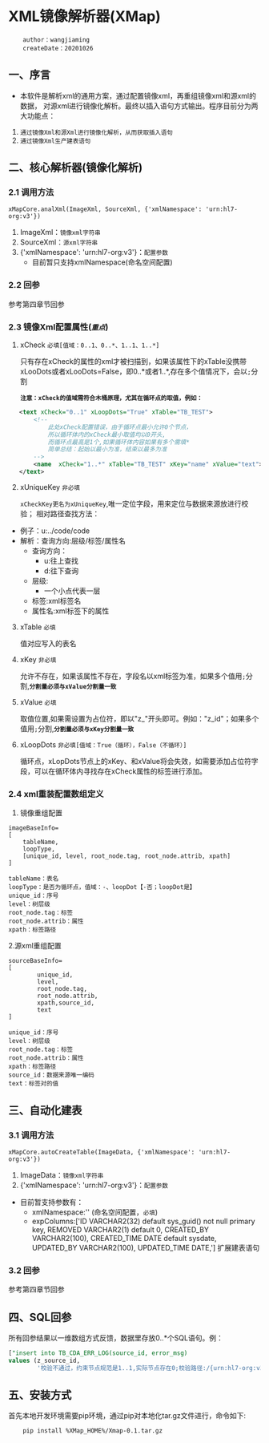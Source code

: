 # XML镜像解析器(XMap)
```
    author：wangjiaming
    createDate：20201026
```
    
## 一、序言
- 本软件是解析xml的通用方案，通过配置镜像xml，再重组镜像xml和源xml的数据，
对源xml进行镜像化解析。最终以插入语句方式输出。程序目前分为两大功能点：
1. `通过镜像Xml和源Xml进行镜像化解析，从而获取插入语句`
2. `通过镜像Xml生产建表语句`

## 二、核心解析器(镜像化解析)

### 2.1 调用方法
    xMapCore.analXml(ImageXml, SourceXml, {'xmlNamespace': 'urn:hl7-org:v3'})
1. ImageXml：`镜像xml字符串`
2. SourceXml：`源xml字符串`
3. {'xmlNamespace': 'urn:hl7-org:v3'}：`配置参数`
    - 目前暂只支持xmlNamespace(命名空间配置)
   
### 2.2 回参
参考第四章节回参

### 2.3 镜像Xml配置属性(*`重点`*)
1.  xCheck  `必填[值域：0..1、0..*、1..1、1..*]`

    只有存在xCheck的属性的xml才被扫描到，如果该属性下的xTable没携带xLooDots或者xLooDots=False，即0..\*或者1..\*,存在多个值情况下，会以`;`分割
    
    **`注意：xCheck的值域需符合木桶原理，尤其在循环点的取值，例如：`**
 ```xml
    <text xCheck="0..1" xLoopDots="True" xTable="TB_TEST">
        <!--
            此处xCheck配置错误，由于循环点最小允许0个节点，
            所以循环体内的xCheck最小取值均以0开头,
            而循环点最高是1个,如果循环体内容如果有多个需填*
            简单总结：起始以最小为准，结束以最多为准
        -->
        <name  xCheck="1..*" xTable="TB_TEST" xKey="name" xValue="text">xxx</name>
    </text>
```
2. xUniqueKey `非必填`

    `xCheckKey更名为xUniqueKey`,唯一定位字段，用来定位与数据来源放进行校验；
    相对路径查找方法：
- 例子：u:../code/code
- 解析：查询方向:层级/标签/属性名
    - 查询方向：
        - u:往上查找
        - d:往下查询
    - 层级:
        - 一个小点代表一层
    - 标签:xml标签名
    - 属性名:xml标签下的属性
3. xTable   `必填`
        
    值对应写入的表名
    
4. xKey `非必填`
        
    允许不存在，如果该属性不存在，字段名以xml标签为准，如果多个值用`;`分割,**`分割量必须与xValue分割量一致`**
   
5. xValue   `必填`
   
    取值位置,如果需设置为占位符，即以"z_"开头即可。例如："z_id"；如果多个值用`;`分割,**`分割量必须与xKey分割量一致`**

6. xLoopDots    `非必填[值域：True（循环），False（不循环）]`

    循环点，xLopDots节点上的xKey、和xValue将会失效，如需要添加占位符字段，可以在循环体内寻找存在xCheck属性的标签进行添加。
        

### 2.4 xml重装配置数组定义
1. 镜像重组配置
```
imageBaseInfo=
[
    tableName,
    loopType,
    [unique_id, level, root_node.tag, root_node.attrib, xpath]
]
```
        
    tableName：表名
    loopType：是否为循环点，值域：-、loopDot【-否；loopDot是】
    unique_id：序号
    level：树层级
    root_node.tag：标签
    root_node.attrib：属性
    xpath：标签路径

2.源xml重组配置

```
sourceBaseInfo=
[
        unique_id, 
        level, 
        root_node.tag, 
        root_node.attrib, 
        xpath,source_id,
        text
]
```
    
     
    unique_id：序号
    level：树层级
    root_node.tag：标签
    root_node.attrib：属性
    xpath：标签路径
    source_id：数据来源唯一编码
    text：标签对的值

## 三、自动化建表
### 3.1 调用方法
    xMapCore.autoCreateTable(ImageData, {'xmlNamespace': 'urn:hl7-org:v3'})
1. ImageData：`镜像xml字符串`
3. {'xmlNamespace': 'urn:hl7-org:v3'}：`配置参数`
- 目前暂支持参数有：
    - xmlNamespace:''   (命名空间配置，`必填`)
    - expColumns:['ID               VARCHAR2(32) default sys_guid() not null primary key,
    REMOVED          VARCHAR2(1)  default 0,
    CREATED_BY       VARCHAR2(100),
    CREATED_TIME     DATE         default sysdate,
    UPDATED_BY       VARCHAR2(100),
    UPDATED_TIME     DATE,'] 扩展建表语句
### 3.2 回参
参考第四章节回参

## 四、SQL回参
所有回参结果以一维数组方式反馈，数据里存放0..*个SQL语句。例：
```sql
["insert into TB_CDA_ERR_LOG(source_id, error_msg)
values (z_source_id,
        '校验不通过，约束节点规范是1..1,实际节点存在0;校验路径:/{urn:hl7-org:v3}ClinicalDocument/{urn:hl7-org:v3}recordTarget/{urn:hl7-org:v3}patientRole/{urn:hl7-org:v3}id[root=2.16.156.10011.1.19]')]"

```

## 五、安装方式
首先本地开发环境需要pip环境，通过pip对本地化tar.gz文件进行，命令如下:
```
    pip install %XMap_HOME%/Xmap-0.1.tar.gz
```
